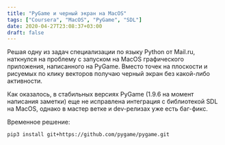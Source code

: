 ```yaml
---
title: "PyGame и черный экран на MacOS"
tags: ["Coursera", "MacOS", "PyGame", "SDL"]
date: 2020-04-27T23:08:37+03:00
draft: false
---
```


Решая одну из задач специализации по языку Python от Mail.ru, наткнулся на проблему с запуском на MacOS графического приложения, написанного на PyGame.
Вместо точек на плоскости и рисуемых по клику векторов получаю черный экран без какой-либо активности.

Как оказалось, в стабильных версиях PyGame (1.9.6 на момент написания заметки) еще не исправлена интеграция с библиотекой SDL на MacOS,
однако в мастер ветке и dev-релизах уже есть баг-фикс.

Временное решение:

```
pip3 install git+https://github.com/pygame/pygame.git
```
